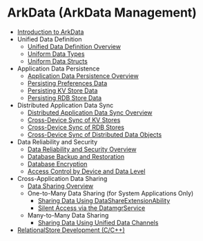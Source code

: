 # ArkData (ArkData Management)

- [Introduction to ArkData](data-mgmt-overview.md)
- Unified Data Definition
  - [Unified Data Definition Overview](unified-data-definition-overview.md)
  - [Uniform Data Types](uniform-data-type-descriptors.md)
  - [Uniform Data Structs](uniform-data-structure.md)
- Application Data Persistence
  - [Application Data Persistence Overview](app-data-persistence-overview.md)
  - [Persisting Preferences Data](data-persistence-by-preferences.md)
  - [Persisting KV Store Data](data-persistence-by-kv-store.md)
  - [Persisting RDB Store Data](data-persistence-by-rdb-store.md)
- Distributed Application Data Sync
  - [Distributed Application Data Sync Overview](sync-app-data-across-devices-overview.md)
  - [Cross-Device Sync of KV Stores](data-sync-of-kv-store.md)
  - [Cross-Device Sync of RDB Stores](data-sync-of-rdb-store.md)
  - [Cross-Device Sync of Distributed Data Objects](data-sync-of-distributed-data-object.md)
- Data Reliability and Security
  - [Data Reliability and Security Overview](data-reliability-security-overview.md)
  - [Database Backup and Restoration](data-backup-and-restore.md)
  - [Database Encryption](data-encryption.md)
  - [Access Control by Device and Data Level](access-control-by-device-and-data-level.md)
- Cross-Application Data Sharing
  - [Data Sharing Overview](data-share-overview.md)
  - One-to-Many Data Sharing (for System Applications Only)
    - [Sharing Data Using DataShareExtensionAbility](share-data-by-datashareextensionability.md)
    - [Silent Access via the DatamgrService](share-data-by-silent-access.md)
  - Many-to-Many Data Sharing
    - [Sharing Data Using Unified Data Channels](unified-data-channels.md)
- [RelationalStore Development (C/C++)](native-relational-store-guidelines.md)
